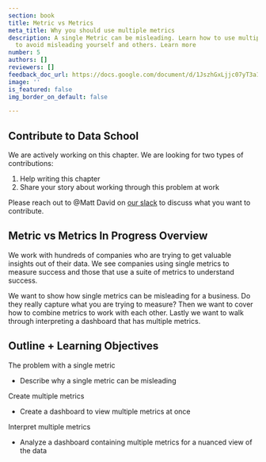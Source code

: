 ```yaml
---
section: book
title: Metric vs Metrics
meta_title: Why you should use multiple metrics
description: A single Metric can be misleading. Learn how to use multiple Metrics
  to avoid misleading yourself and others. Learn more
number: 5
authors: []
reviewers: []
feedback_doc_url: https://docs.google.com/document/d/1JszhGxLjjc07yT3a1bCA8ci1fp8xScC-2BF1kvoFHLM/edit?usp=sharing
image: ''
is_featured: false
img_border_on_default: false

---
```

## Contribute to Data School

We are actively working on this chapter. We are looking for two types of contributions:

1. Help writing this chapter
2. Share your story about working through this problem at work

Please reach out to @Matt David on [our slack](https://join.slack.com/t/thedataschool/shared_invite/enQtNjAyMTM1MTk1MzQ4LWVhNGQ5NWE1NzBiMTYyZDAxMTA0OWEwZTg5NDQ4MTA2YTIwZWEzMTBiNGNkZmFhODEzNGZmYTBjYzk1NjMyZTY) to discuss what you want to contribute.

## Metric vs Metrics In Progress Overview

We work with hundreds of companies who are trying to get valuable insights out of their data. We see companies using single metrics to measure success and those that use a suite of metrics to understand success.

We want to show how single metrics can be misleading for a business. Do they really capture what you are trying to measure? Then we want to cover how to combine metrics to work with each other. Lastly we want to walk through interpreting a dashboard that has multiple metrics.

## Outline + Learning Objectives

The problem with a single metric

* Describe why a single metric can be misleading

Create multiple metrics

* Create a dashboard to view multiple metrics at once

Interpret multiple metrics

* Analyze a dashboard containing multiple metrics for a nuanced view of the data